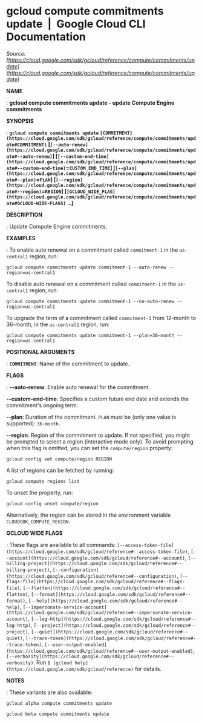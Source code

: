 # gcloud compute commitments update  |  Google Cloud CLI Documentation

*Source: [https://cloud.google.com/sdk/gcloud/reference/compute/commitments/update](https://cloud.google.com/sdk/gcloud/reference/compute/commitments/update)*

**NAME**

: **gcloud compute commitments update - update Compute Engine commitments**

**SYNOPSIS**

: **`gcloud compute commitments update` `[COMMITMENT](https://cloud.google.com/sdk/gcloud/reference/compute/commitments/update#COMMITMENT)` [`[--auto-renew](https://cloud.google.com/sdk/gcloud/reference/compute/commitments/update#--auto-renew)`] [`[--custom-end-time](https://cloud.google.com/sdk/gcloud/reference/compute/commitments/update#--custom-end-time)`=`CUSTOM_END_TIME`] [`[--plan](https://cloud.google.com/sdk/gcloud/reference/compute/commitments/update#--plan)`=`PLAN`] [`[--region](https://cloud.google.com/sdk/gcloud/reference/compute/commitments/update#--region)`=`REGION`] [`[GCLOUD_WIDE_FLAG](https://cloud.google.com/sdk/gcloud/reference/compute/commitments/update#GCLOUD-WIDE-FLAGS) …`]**

**DESCRIPTION**

: Update Compute Engine commitments.

**EXAMPLES**

: To enable auto renewal on a commitment called
``commitment-1`` in the
``us-central1`` region, run:

```
gcloud compute commitments update commitment-1 --auto-renew --region=us-central1
```

To disable auto renewal on a commitment called
``commitment-1`` in the
``us-central1`` region, run:

```
gcloud compute commitments update commitment-1 --no-auto-renew --region=us-central1
```

To upgrade the term of a commitment called
``commitment-1`` from 12-month to 36-month, in
the ``us-central1`` region, run:

```
gcloud compute commitments update commitment-1 --plan=36-month --region=us-central1
```

**POSITIONAL ARGUMENTS**

: **`COMMITMENT`**:
Name of the commitment to update.

**FLAGS**

: **--auto-renew**:
Enable auto renewal for the commitment.

**--custom-end-time**:
Specifies a custom future end date and extends the commitment's ongoing term.

**--plan**:
Duration of the commitment. `PLAN` must be (only one value
is supported): `36-month`.

**--region**:
Region of the commitment to update. If not specified, you might be prompted to
select a region (interactive mode only).
To avoid prompting when this flag is omitted, you can set the
``compute/region`` property:

```
gcloud config set compute/region REGION
```

A list of regions can be fetched by running:

```
gcloud compute regions list
```

To unset the property, run:

```
gcloud config unset compute/region
```

Alternatively, the region can be stored in the environment variable
``CLOUDSDK_COMPUTE_REGION``.

**GCLOUD WIDE FLAGS**

: These flags are available to all commands: `[--access-token-file](https://cloud.google.com/sdk/gcloud/reference#--access-token-file)`,
`[--account](https://cloud.google.com/sdk/gcloud/reference#--account)`, `[--billing-project](https://cloud.google.com/sdk/gcloud/reference#--billing-project)`,
`[--configuration](https://cloud.google.com/sdk/gcloud/reference#--configuration)`,
`[--flags-file](https://cloud.google.com/sdk/gcloud/reference#--flags-file)`,
`[--flatten](https://cloud.google.com/sdk/gcloud/reference#--flatten)`, `[--format](https://cloud.google.com/sdk/gcloud/reference#--format)`, `[--help](https://cloud.google.com/sdk/gcloud/reference#--help)`, `[--impersonate-service-account](https://cloud.google.com/sdk/gcloud/reference#--impersonate-service-account)`,
`[--log-http](https://cloud.google.com/sdk/gcloud/reference#--log-http)`,
`[--project](https://cloud.google.com/sdk/gcloud/reference#--project)`, `[--quiet](https://cloud.google.com/sdk/gcloud/reference#--quiet)`, `[--trace-token](https://cloud.google.com/sdk/gcloud/reference#--trace-token)`, `[--user-output-enabled](https://cloud.google.com/sdk/gcloud/reference#--user-output-enabled)`,
`[--verbosity](https://cloud.google.com/sdk/gcloud/reference#--verbosity)`.
Run `$ [gcloud help](https://cloud.google.com/sdk/gcloud/reference)` for details.

**NOTES**

: These variants are also available:

```
gcloud alpha compute commitments update
```

```
gcloud beta compute commitments update
```